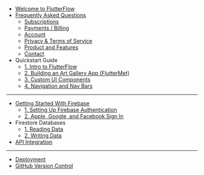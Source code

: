 - [Welcome to FlutterFlow](welcome.md)
- [Frequently Asked Questions](faq/faq.md)
  - [Subscriptions](faq/subscriptions.md)
  - [Payments / Billing](faq/payments.md)
  - [Account](faq/account.md)
  - [Privacy & Terms of Service](faq/privacy.md)
  - [Product and Features](faq/product.md)
  - [Contact](faq/contact.md)
- Quickstart Guide
  - [1. Intro to FlutterFlow](quickstart/intro.md)
  - [2. Building an Art Gallery App (FlutterMet)](quickstart/firstapp.md)
  - [3. Custom UI Components](quickstart/uicomponents.md)
  - [4. Navigation and Nav Bars](quickstart/navigation.md)
  <!-- - [4. Templates](quickstart/templates.md) -->
  <!-- - [5. Next Steps](quickstart/nextsteps.md) -->
- ----
- [Getting Started With Firebase](auth/intro.md)
  - [1. Setting Up Firebase Authentication](auth/setup.md)
  - [2. Apple, Google, and Facebook Sign In](auth/social.md)
- Firestore Databases
  - [1. Reading Data](firestore/pt1.md)
  - [2. Writing Data](firestore/pt2.md)
- [API Integration](api/intro.md)
- ----
- [Deployment](deployment/intro.md)
  <!-- - [1. Previewing Your App](deployment/intro.md)
  - [2. Running On Device](deployment/intro.md) -->
- [GitHub Version Control](github/intro.md)
  <!-- - [1. Connecting to GitHub](github/intro.md)
  - [2. Modifying Generated Code](github/intro.md) -->